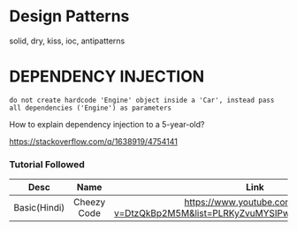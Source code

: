 # Design Patterns
solid, dry, kiss, ioc, antipatterns


# DEPENDENCY INJECTION

```
do not create hardcode 'Engine' object inside a 'Car', instead pass all dependencies ('Engine') as parameters
```

How to explain dependency injection to a 5-year-old?

https://stackoverflow.com/q/1638919/4754141


### Tutorial Followed
|Desc|Name|Link|
|:-:|:-:|:-:
|Basic(Hindi)|Cheezy Code|https://www.youtube.com/watch?v=DtzQkBp2M5M&list=PLRKyZvuMYSIPwjYw1bt_7u7nEwe6vATQd
